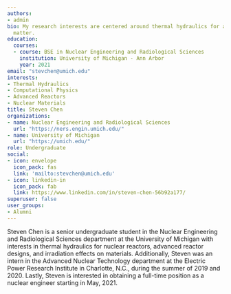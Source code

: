 ```yaml
---
authors:
- admin
bio: My research interests are centered around thermal hydraulics for advanced reactor designs and irradiation effects on materials
  matter.
education:
  courses:
  - course: BSE in Nuclear Engineering and Radiological Sciences
    institution: University of Michigan - Ann Arbor
    year: 2021
email: "stevchen@umich.edu"
interests:
- Thermal Hydraulics
- Computational Physics
- Advanced Reactors
- Nuclear Materials
title: Steven Chen
organizations:
- name: Nuclear Engineering and Radiological Sciences
  url: "https://ners.engin.umich.edu/"
- name: University of Michigan
  url: "https://umich.edu/"
role: Undergraduate
social:
- icon: envelope
  icon_pack: fas
  link: 'mailto:stevchen@umich.edu'
- icon: linkedin-in
  icon_pack: fab
  link: https://www.linkedin.com/in/steven-chen-56b92a177/
superuser: false
user_groups:
- Alumni
---
```


Steven Chen is a senior undergraduate student in the Nuclear Engineering and Radiological Sciences department at the University of Michigan with interests in thermal hydraulics for nuclear reactors, advanced reactor designs, and irradiation effects on materials. Additionally, Steven was an intern in the Advanced Nuclear Technology department at the Electric Power Research Institute in Charlotte, N.C., during the summer of 2019 and 2020. Lastly, Steven is interested in obtaining a full-time position as a nuclear engineer starting in May, 2021.
